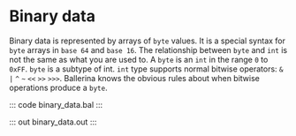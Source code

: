 # Binary data

Binary data is represented by arrays of `byte` values. It is a special syntax for `byte` arrays
in `base 64` and `base 16`. The relationship between `byte` and `int` is not the same as
what you are used to. A `byte` is an `int` in the range `0` to `0xFF`. `byte` is a subtype of int.
`int` type supports normal bitwise operators: `&` `|` `^` `~` `<<` `>>` `>>>`.
Ballerina knows the obvious rules about when bitwise operations produce a `byte`.

::: code binary_data.bal :::

::: out binary_data.out :::